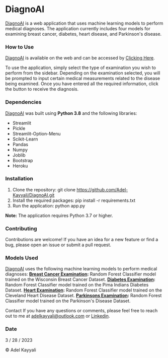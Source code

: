 # **DiagnoAI**
[DiagnoAI](https://diagnoai.herokuapp.com) is a web application that uses machine learning models to perform medical diagnoses. The application currently includes four models for examining breast cancer, diabetes, heart disease, and Parkinson's disease.


### How to Use
[DiagnoAI](https://diagnoai.herokuapp.com) is available on the web and can be accessed by [Clicking Here](https://diagnoai.herokuapp.com).


To use the application, simply select the type of examination you wish to perform from the sidebar. Depending on the examination selected, you will be prompted to input certain medical measurements related to the disease being examined. Once you have entered all the required information, click the button to receive the diagnosis.


### Dependencies
[DiagnoAI](https://diagnoai.herokuapp.com) was built using **Python 3.8** and the following libraries:
* Streamlit
* Pickle
* Streamlit-Option-Menu
* Scikit-Learn
* Pandas
* Numpy
* Joblib
* Bootstrap
* Heroku


### Installation
1. Clone the repository: git clone https://github.com/Adel-Kayyali/DiagnoAI.git
2. Install the required packages: pip install -r requirements.txt
3. Run the application: python app.py

**Note:** The application requires Python 3.7 or higher.


### Contributing
Contributions are welcome! If you have an idea for a new feature or find a bug, please open an issue or submit a pull request.


### Models Used
[DiagnoAI](https://diagnoai.herokuapp.com) uses the following machine learning models to perform medical diagnoses:
**[Breast Cancer Examination](https://colab.research.google.com/drive/1eCHhmNfH1hxsvc0C7X7bS1nMZhQxm1he?usp=sharing):** Random Forest Classifier model trained on the Wisconsin Breast Cancer Dataset.
**[Diabetes Examination](https://colab.research.google.com/drive/1w_M7lZc3hkUixjmRqQoNg7GHl4uOIH9u?usp=sharing):** Random Forest Classifier model trained on the Pima Indians Diabetes Dataset.
**[Heart Examination](https://colab.research.google.com/drive/173Vk5hKtMOyUfLuf4YbLCt4ZiTtWEXgY?usp=sharing):** Random Forest Classifier model trained on the Cleveland Heart Disease Dataset.
**[Parkinsons Examination](https://colab.research.google.com/drive/1l_8e_QHKmiy4CLvyJFx7ys5j46ihHISe?usp=sharing):** Random Forest Classifier model trained on the Parkinson's Disease Dataset.


Contact
If you have any questions or comments, please feel free to reach out to me at [adelkayyali@outlook.com](adelkayyali@outlook.com) or [Linkedin](https://www.linkedin.com/in/adel-kayyali-96b884240/).


### Date
3 / 28 / 2023


© Adel Kayyali

